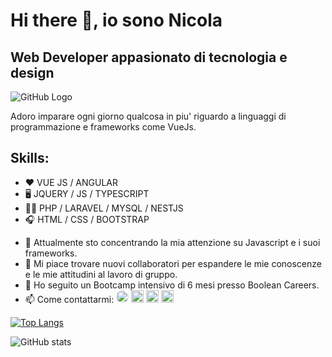 
# Hi there 👋, io sono Nicola
## Web Developer appasionato di tecnologia e design

![GitHub Logo](https://www.bacancytechnology.com/blog/wp-content/uploads/2019/02/Vue.JS-Application-Dev-Blog-Banner-1024x351.jpg)

Adoro imparare ogni giorno qualcosa in piu' riguardo a linguaggi di programmazione e frameworks come VueJs.

## Skills:

* ❤️ VUE JS / ANGULAR
* 🖥️ JQUERY / JS  / TYPESCRIPT
* 👨‍💻 PHP / LARAVEL / MYSQL / NESTJS
* 🎧 HTML / CSS / BOOTSTRAP

- 🌱 Attualmente sto concentrando la mia attenzione su Javascript e i suoi frameworks. 
- 👯 Mi piace trovare nuovi collaboratori per espandere le mie conoscenze e le mie attitudini al lavoro di gruppo. 
- 💬 Ho seguito un Bootcamp intensivo di 6 mesi presso Boolean Careers. 
- 📫 Come contattarmi:  [<img src='https://cdn.jsdelivr.net/npm/simple-icons@3.0.1/icons/github.svg' alt='github' height='20' style="background: white; border-radius: 10px;">](https://github.com/rezz89)                              [<img src='https://cdn.jsdelivr.net/npm/simple-icons@3.0.1/icons/linkedin.svg' alt='linkedin' height='20' background='white' border-radius='10px'>](https://www.linkedin.com/in/nicola-rizzi-aa6a87127/)  [<img src='https://cdn.jsdelivr.net/npm/simple-icons@3.0.1/icons/facebook.svg' alt='facebook' height='20' style="background-color: white;" border-radius='10px'>](https://www.facebook.com/profile.php?id=100008652061263)  [<img src='https://cdn.jsdelivr.net/npm/simple-icons@3.0.1/icons/reddit.svg' alt='Reddit' height='20' background='white' border-radius='10px'>](https://www.reddit.com/user/Dev_Reez89)   


[![Top Langs](https://github-readme-stats.vercel.app/api/top-langs/?username=reez89)](https://github.com/anuraghazra/github-readme-stats)

![GitHub stats](https://github-readme-stats.vercel.app/api?username=reez89&show_icons=true)  


